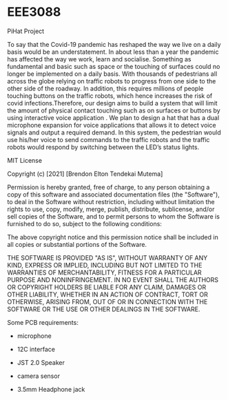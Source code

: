 # EEE3088
PiHat Project


To say that the Covid-19 pandemic has reshaped the way we live on a daily basis would be
an understatement. In about less than a year the pandemic has affected the way we work,
learn and socialise. Something as fundamental and basic such as space or the touching of
surfaces could no longer be implemented on a daily basis. With thousands of pedestrians all
across the globe relying on traffic robots to progress from one side to the other side of the
roadway. In addition, this requires millions of people touching buttons on the traffic robots,
which hence increases the risk of covid infections.Therefore, our design aims to build a
system that will limit the amount of physical contact touching such as on surfaces or buttons
by using interactive voice application . We plan to design a hat that has a dual microphone
expansion for voice applications that allows it to detect voice signals and output a required
demand. In this system, the pedestrian would use his/her voice to send commands to the
traffic robots and the traffic robots would respond by switching between the LED’s status
lights.

MIT License

Copyright (c) [2021] [Brendon Elton Tendekai Mutema]

Permission is hereby granted, free of charge, to any person obtaining a copy
of this software and associated documentation files (the "Software"), to deal
in the Software without restriction, including without limitation the rights
to use, copy, modify, merge, publish, distribute, sublicense, and/or sell
copies of the Software, and to permit persons to whom the Software is
furnished to do so, subject to the following conditions:

The above copyright notice and this permission notice shall be included in all
copies or substantial portions of the Software.

THE SOFTWARE IS PROVIDED "AS IS", WITHOUT WARRANTY OF ANY KIND, EXPRESS OR
IMPLIED, INCLUDING BUT NOT LIMITED TO THE WARRANTIES OF MERCHANTABILITY,
FITNESS FOR A PARTICULAR PURPOSE AND NONINFRINGEMENT. IN NO EVENT SHALL THE
AUTHORS OR COPYRIGHT HOLDERS BE LIABLE FOR ANY CLAIM, DAMAGES OR OTHER
LIABILITY, WHETHER IN AN ACTION OF CONTRACT, TORT OR OTHERWISE, ARISING FROM,
OUT OF OR IN CONNECTION WITH THE SOFTWARE OR THE USE OR OTHER DEALINGS IN THE
SOFTWARE.

Some PCB requirements:

- microphone

- 12C interface

- JST 2.0 Speaker

- camera sensor

- 3.5mm Headphone jack
